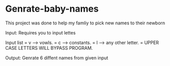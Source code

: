 # Genrate-baby-names

This project was done to help my famliy to pick new names to their newborn



Input: Requires you to input lettes

  Input list = v --> vowls. 
             = c --> constants.
             = l --> any other letter.
             = UPPER CASE LETTERS WILL BYPASS PROGRAM.


Output: Genrate 6 diffent names from given input 


